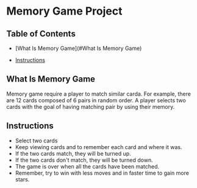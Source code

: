 # Memory Game Project



## Table of Contents


* [What Is Memory Game](#What Is Memory Game)

* [Instructions](#Instructions)



## What Is Memory Game
Memory game require a player to match similar carda. 
For example, there are 12 cards composed of 6 pairs in random order. 
A player selects two cards with the goal of having matching pair by using their memory. 


## Instructions
* Select two cards
* Keep viewing cards and to remember each card and where it was.
* If the two cards match, they will be turned up.
* If the two cards don't match, they will be turned down.
* The game is over when all the cards have been matched.
* Remember, try to win with less moves and in faster time to gain more stars.
